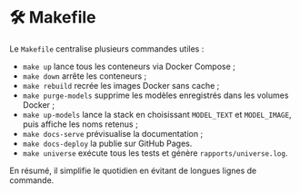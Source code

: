 # 🛠 Makefile

Le `Makefile` centralise plusieurs commandes utiles :
- `make up` lance tous les conteneurs via Docker Compose ;
- `make down` arrête les conteneurs ;
- `make rebuild` recrée les images Docker sans cache ;
- `make purge-models` supprime les modèles enregistrés dans les volumes Docker ;
- `make up-models` lance la stack en choisissant `MODEL_TEXT` et `MODEL_IMAGE`,
  puis affiche les noms retenus ;
- `make docs-serve` prévisualise la documentation ;
- `make docs-deploy` la publie sur GitHub Pages.
- `make universe` exécute tous les tests et génère `rapports/universe.log`.

En résumé, il simplifie le quotidien en évitant de longues lignes de commande.

